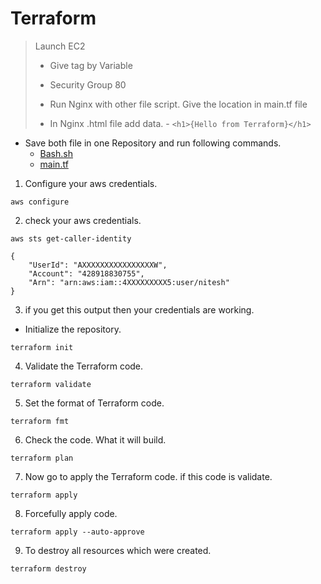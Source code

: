 # Terraform

> Launch EC2 
>
> - Give tag by Variable 
>
> - Security Group 80
> 
> - Run Nginx with other file script. Give the location in main.tf file
> 
> - In Nginx .html file add data. - ``<h1>{Hello from Terraform}</h1>``

- Save both file in one Repository and run following commands. 
  - [Bash.sh ](https://github.com/Nitesh-Sen/Terraform_code/blob/8b126da0e5652d71a4cb6bca8846fdc5db5dfba2/2023/Task2/user-data.web)
  - [main.tf](https://github.com/Nitesh-Sen/Terraform_code/blob/8b126da0e5652d71a4cb6bca8846fdc5db5dfba2/2023/Task2/main2.tf)

1. Configure your aws credentials.
```
aws configure
```

2. check your aws credentials.
```
aws sts get-caller-identity
```
```
{
    "UserId": "AXXXXXXXXXXXXXXXXW",
    "Account": "428918830755",
    "Arn": "arn:aws:iam::4XXXXXXXXX5:user/nitesh"
}
```
3. if you get this output then your credentials are working.
- Initialize the repository.
```
terraform init
```
4. Validate the Terraform code. 
```
terraform validate
```

5. Set the format of Terraform code.
```
terraform fmt
```

6. Check the code. What it will build.
```
terraform plan
```

7. Now go to apply the Terraform code. if this code is validate.
```
terraform apply
```

8. Forcefully apply code.
```
terraform apply --auto-approve
```
9. To destroy all resources which were created.
```
terraform destroy
```
